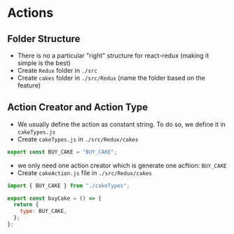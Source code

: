 # Actions

## Folder Structure

- There is no a particular "right" structure for react-redux (making it simple is the best)
- Create `Redux` folder in `./src`
- Create `cakes` folder in `./src/Redux` (name the folder based on the feature)

## Action Creator and Action Type

- We usually define the action as constant string. To do so, we define it in `cakeTypes.js`
- Create `cakeTypes.js` in `./src/Redux/cakes`

```javascript
export const BUY_CAKE = "BUY_CAKE";
```

- we only need one action creator which is generate one acftion: `BUY_CAKE`
- Create `cakeAction.js` file in `./src/Redux/cakes`

```javascript
import { BUY_CAKE } from "./cakeTypes";

export const buyCake = () => {
  return {
    type: BUY_CAKE,
  };
};
```
